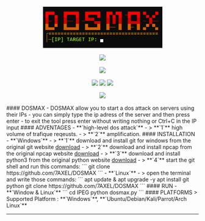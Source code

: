 <!-- DOSMAX -->
<p align='center'>
  <img src="https://github.com/7AXEL/DOSMAX/blob/main/img/logo.png"></img>
</p>
<p align='center'>
    <img src="https://img.shields.io/badge/DOSMAX-bg?style=for-the-badge;"></img>
</p>
<p align="center">
  <img src="https://img.shields.io/badge/DOS ATTACK TOOL V1.0-orange?style=for-the-badge;"></img>
</p>
<p align='center'>
  <img src="https://img.shields.io/badge/Author-A.X.E.L-red?style=flat-square;"></img>
  <img src="https://img.shields.io/badge/Open Source-Yes-magenta?style=flat-square;"></img>
  <img src="https://img.shields.io/badge/Written In-PYTHON-cyan?style=flat-square;"></img>
</p>
<p align='center'>
    <img src="https://img.shields.io/badge/DISCLAIMER-purple?style=for-the-badge;"></img>
</p>
#### DOSMAX
- DOSMAX allow you to start a dos attack on servers using their IPs
- you can simply type the ip adress of the server and then press enter
- to exit the tool press enter without writing nothing or Ctrl+C in the IP input
#### ADVENTAGES
- **`high-level dos attack`**
- > **`1`** high volume of trafique reqeusts.
- > **`2`** amplification.
#### INSTALLATION
- **`Windows`**
- > **`1`** download and install git for windows from the original git website <a href='https://gitforwindows.org/'>download</a>
- > **`2`** download and install npcap from the original npcap website <a href='https://npcap.com/#download'>download</a>
- > **`3`** download and install python3 from the original python website <a href='https://python.org'>download</a>
- > **`4`** start the git shell and run this commands:
```
git clone https://github.com/7AXEL/DOSMAX
```
- **`Linux`**
- > open the terminal and write those commands:
```
apt update & apt upgrade -y
apt install git python
git clone https://github.com/7AXEL/DOSMAX
```
#### RUN
- **`Window & Linux`**
```
cd IPEG
python dosmax.py
```
#### PLATFORMS
> Supported Platform : **`Windows`**, **`Ubuntu/Debian/Kali/Parrot/Arch Linux`**<br>
<hr>
